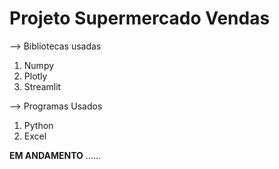 # Projeto Supermercado Vendas 

--> Bibliotecas usadas
1. Numpy
2. Plotly
3. Streamlit

--> Programas Usados 
1. Python
2. Excel

__EM ANDAMENTO__ ......
